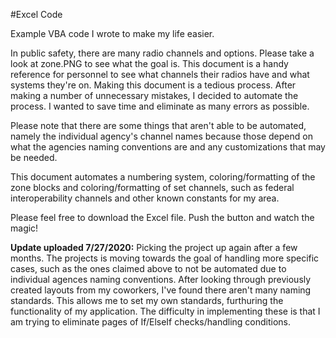 #Excel Code

Example VBA code I wrote to make my life easier. 

In public safety, there are many radio channels and options. Please take a look at zone.PNG to see what the goal is.
This document is a handy reference for personnel to see what channels their radios have and what systems they're on. 
Making this document is a tedious process. After making a number of unnecessary mistakes, I decided to automate the 
process. I wanted to save time and eliminate as many errors as possible.  

Please note that there are some things that aren't able to be automated, namely the individual agency's channel names because those 
depend on what the agencies naming conventions are and any customizations that may be needed. 
          
This document automates a numbering system, coloring/formatting of the zone blocks and coloring/formatting of set channels, such as 
federal interoperability channels and other known constants for my area. 

Please feel free to download the Excel file. Push the button and watch the magic! 




**Update uploaded 7/27/2020:** Picking the project up again after a few months. The projects is moving towards the goal of handling more specific cases, such as the ones claimed above to not be automated due to individual agences naming conventions. After looking through previously created layouts from my coworkers, I've found there aren't many naming standards. This allows me to set my own standards, furthuring the functionality of my application. 
The difficulty in implementing these is that I am trying to eliminate pages of If/ElseIf checks/handling conditions. 
